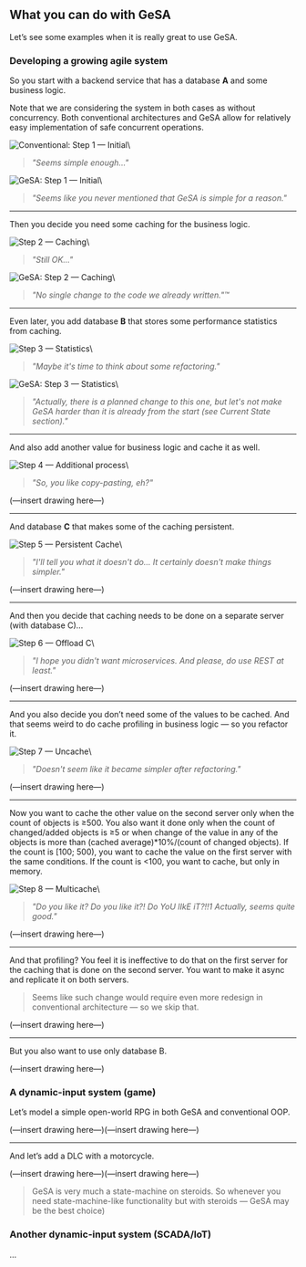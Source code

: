 
## What you can do with GeSA

Let’s see some examples when it is really great to use GeSA.

### Developing a growing agile system

So you start with a backend service that has a database **A** and some business
logic.

Note that we are considering the system in both cases as without concurrency.
Both conventional architectures and GeSA allow for relatively easy
implementation of safe concurrent operations.

![Conventional: Step 1 — Initial](Example-Architecture-1/Step%201%20—%20Initial.png)\ 

> *"Seems simple enough…"*

![GeSA: Step 1 — Initial](Example-GeSA-Architecture-1/Step%201%20—%20Initial.png)\ 

> *"Seems like you never mentioned that GeSA is simple for a reason."*

------------

Then you decide you need some caching for the business logic.

![Step 2 — Caching](Example-Architecture-1/Step%202%20—%20Caching.png)\ 

> *"Still OK…"*

![GeSA: Step 2 — Caching](Example-GeSA-Architecture-1/Step%202%20—%20Caching.png)\ 

> *"No single change to the code we already written."™*

------------

Even later, you add database **B** that stores some performance statistics from
caching.

![Step 3 — Statistics](Example-Architecture-1/Step%203%20—%20Statistics.png)\ 

> *"Maybe it's time to think about some refactoring."*

![GeSA: Step 3 — Statistics](Example-GeSA-Architecture-1/Step%203%20—%20Statistics.png)\ 

> *"Actually, there is a planned change to this one, but let's not make GeSA
> harder than it is already from the start (see Current State section)."*

------------

And also add another value for business logic and cache it as well.

![Step 4 — Additional process](Example-Architecture-1/Step%204%20—%20Additional%20process.png)\ 

> *"So, you like copy-pasting, eh?"*

(—insert drawing here—)

------------

And database **C** that makes some of the caching persistent.

![Step 5 — Persistent Cache](Example-Architecture-1/Step%205%20—%20Persistent%20Cache.png)\ 

> *"I'll tell you what it doesn't do… It certainly doesn't make things simpler."*

(—insert drawing here—)

------------

And then you decide that caching needs to be done on a separate server (with
database C)…

![Step 6 — Offload C](Example-Architecture-1/Step%206%20—%20Offload%20C.png)\ 

> *"I hope you didn't want microservices. And please, do use REST at least."*

(—insert drawing here—)

------------

And you also decide you don’t need some of the values to be cached. And that
seems weird to do cache profiling in business logic — so you refactor it.

![Step 7 — Uncache](Example-Architecture-1/Step%207%20—%20Uncache.png)\ 

> *"Doesn't seem like it became simpler after refactoring."*

(—insert drawing here—)

------------

Now you want to cache the other value on the second server only when the count
of objects is ≥500. You also want it done only when the count of changed/added
objects is ≥5 or when change of the value in any of the objects is more than
(cached average)*10%/(count of changed objects). If the count is [100; 500),
you want to cache the value on the first server with the same conditions. If
the count is <100, you want to cache, but only in memory.

![Step 8 — Multicache](Example-Architecture-1/Step%208%20—%20Multicache.png)\ 

> *"Do you like it? Do you like it?! Do YoU lIkE iT?!!1 Actually, seems quite
> good."*


(—insert drawing here—)

------------

And that profiling? You feel it is ineffective to do that on the first server
for the caching that is done on the second server. You want to make it async
and replicate it on both servers.

> Seems like such change would require even more redesign in conventional
> architecture — so we skip that.


(—insert drawing here—)

------------

But you also want to use only database B.

(—insert drawing here—)



### A dynamic-input system (game)

Let’s model a simple open-world RPG in both GeSA and conventional OOP.

(—insert drawing here—)(—insert drawing here—)

------------

And let’s add a DLC with a motorcycle.

(—insert drawing here—)(—insert drawing here—)

> GeSA is very much a state-machine on steroids. So whenever you need
> state-machine-like functionality but with steroids — GeSA may be the best
> choice)


### Another dynamic-input system (SCADA/IoT)

…

